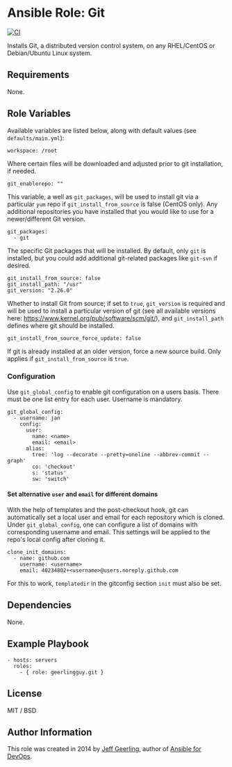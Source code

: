 # Ansible Role: Git

[![CI](https://github.com/geerlingguy/ansible-role-git/workflows/CI/badge.svg?event=push)](https://github.com/geerlingguy/ansible-role-git/actions?query=workflow%3ACI)

Installs Git, a distributed version control system, on any RHEL/CentOS or Debian/Ubuntu Linux system.

## Requirements

None.

## Role Variables

Available variables are listed below, along with default values (see `defaults/main.yml`):

    workspace: /root

Where certain files will be downloaded and adjusted prior to git installation, if needed.

    git_enablerepo: ""

This variable, a well as `git_packages`, will be used to install git via a particular `yum` repo if `git_install_from_source` is false (CentOS only). Any additional repositories you have installed that you would like to use for a newer/different Git version.

    git_packages:
      - git

The specific Git packages that will be installed. By default, only `git` is installed, but you could add additional git-related packages like `git-svn` if desired.

    git_install_from_source: false
    git_install_path: "/usr"
    git_version: "2.26.0"

Whether to install Git from source; if set to `true`, `git_version` is required and will be used to install a particular version of git (see all available versions here: https://www.kernel.org/pub/software/scm/git/), and `git_install_path` defines where git should be installed.

    git_install_from_source_force_update: false

If git is already installed at an older version, force a new source build. Only applies if `git_install_from_source` is `true`.

### Configuration
Use `git_global_config` to enable git configuration on a users basis. There must be one list entry for each user.
Username is mandatory.

    git_global_config:
      - username: jan
        config:
          user:
            name: <name>
            email: <email>
          alias:
            tree: 'log --decorate --pretty=oneline --abbrev-commit --graph'
            co: 'checkout'
            s: 'status'
            sw: 'switch'

#### Set alternative `user` and `email` for different domains
With the help of templates and the post-checkout hook, git can automatically set a local user and email for each repository which is cloned.
Under `git_global_config`, one can configure a list of domains with corresponding username and email. This settings will be applied to the repo's local config after cloning it.

    clone_init_domains:
      - name: github.com
        username: <username>
        email: 40234802+<username>@users.noreply.github.com

For this to work, `templatedir` in the gitconfig section `init` must also be set.

## Dependencies

None.

## Example Playbook

    - hosts: servers
      roles:
        - { role: geerlingguy.git }

## License

MIT / BSD

## Author Information

This role was created in 2014 by [Jeff Geerling](https://www.jeffgeerling.com/), author of [Ansible for DevOps](https://www.ansiblefordevops.com/).
